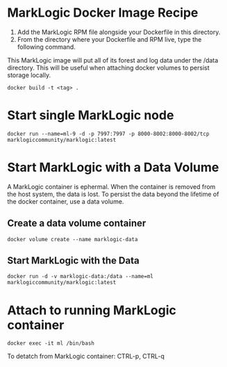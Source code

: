 # MarkLogic Docker Image Recipe

  1. Add the MarkLogic RPM file alongside your Dockerfile in this directory.  
  2. From the directory where your Dockerfile and RPM live, type the following command.

This MarkLogic image will put all of its forest and log data under the /data directory.  This will be useful when attaching docker volumes to persist storage locally.  

<!-- comment -->

    docker build -t <tag> .

# Start single MarkLogic node

    docker run --name=ml-9 -d -p 7997:7997 -p 8000-8002:8000-8002/tcp marklogiccommunity/marklogic:latest

# Start MarkLogic with a Data Volume

A MarkLogic container is ephermal.  When the container is removed from the host system, the data is lost.  To persist the data beyond the lifetime of the docker container, use a data volume.  

## Create a data volume container

    docker volume create --name marklogic-data

## Start MarkLogic with the Data

    docker run -d -v marklogic-data:/data --name=ml marklogiccommunity/marklogic:latest

# Attach to running MarkLogic container

    docker exec -it ml /bin/bash

To detatch from MarkLogic container: CTRL-p, CTRL-q
